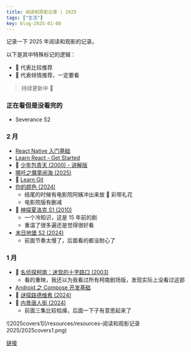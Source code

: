 ```yaml
---
title: 阅读和观影记录 | 2025
tags: ["生活"]
key: blog-2025-01-08
---
```


记录一下 2025 年阅读和观影的记录。

<!--more-->

以下是其中特殊标记的逻辑：

* 🍕 代表比较推荐
* 🍔 代表倾情推荐，一定要看

> 持续更新中 🤯

### 正在看但是没看完的

* Severance S2

### 2 月

* [React Native 入门基础](https://reactnative.cn/docs/getting-started)
* [Learn React - Get Started](https://react.dev/learn)
* 🍕 [少年包青天 (2000) - 讲解版](https://www.bilibili.com/video/BV1ujqDYRE8i/)
* [哪吒之魔童闹海 (2025)](https://movie.douban.com/subject/34780991/)
* 🍕 [Learn Git](https://help.gitee.com/learn-Git-Branching/?locale=zh_CN)
* [你的颜色 (2024)](https://movie.douban.com/subject/36177245/)
  * 结尾的时候有电影院阿姨冲出来放 🎉 彩带礼花
  * 电影院版有删减
* 🍔 [神探夏洛克 S1 (2010)](https://movie.douban.com/subject/3986493/)
  * 一个冷知识，这是 15 年前的剧
  * 重温了很多遍还是觉得很好看
* [末日地堡 S2 (2024)](https://movie.douban.com/subject/36444323/) 
  * 前面节奏太慢了，后面看的都没耐心了

### 1 月

* 🍕 [名侦探柯南：迷宫的十字路口 (2003)](https://movie.douban.com/subject/2357707/)
  * 看的重映，我还以为我看过所有柯南剧场版，发现实际上没看过这部
* [Android 之 Compose 开发基础](https://developer.android.com/courses/android-basics-compose/course?hl=zh-cn)
* 🍕 [谜探路德维希 (2024)](gustoplus://plus.gustoenglish.com/post/4352)
* 🍕 [内景唐人街 (2024)](gustoplusdev://plus-test.gustoenglish.com/post/4352)
  * 前面三集比较枯燥，后面一下子有意思起来了

![2025covers1](/resources/resources-阅读和观影记录 2025/2025covers1.png)

[链接](https://plus-test.gustoenglish.com/post/4352)
